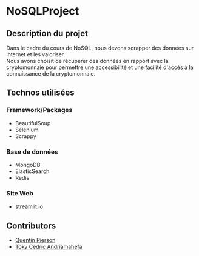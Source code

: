 # NoSQLProject

## Description du projet

Dans le cadre du cours de NoSQL, nous devons scrapper des données sur internet et les valoriser.<br>
Nous avons choisit de récupérer des données en rapport avec la cryptomonnaie pour permettre une accessibilité et une facilité d'accès à la connaissance de la cryptomonnaie.

## Technos utilisées

### Framework/Packages

- BeautifulSoup
- Selenium
- Scrappy

### Base de données

- MongoDB
- ElasticSearch
- Redis

### Site Web

- streamlit.io

## Contributors
 
- [Quentin Pierson](https://github.com/quentin-pierson)
- [Toky Cedric Andriamahefa](https://github.com/TokyC/)

